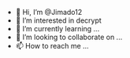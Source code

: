 - 👋 Hi, I’m @Jimado12
- 👀 I’m interested in decrypt
- 🌱 I’m currently learning ...
- 💞️ I’m looking to collaborate on ...
- 📫 How to reach me ...

<!---
Jimado12/Jimado12 is a ✨ special ✨ repository because its `README.md` (this file) appears on your GitHub profile.
You can click the Preview link to take a look at your changes.
--->
